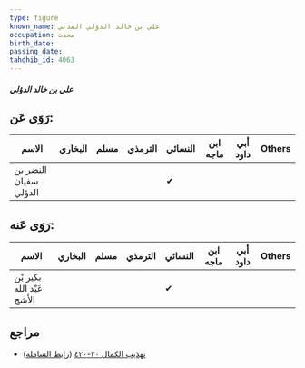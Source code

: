 ```yaml
---
type: figure
known_name: علي بن خالد الدؤلي المدني
occupation: محدث
birth_date:
passing_date:
tahdhib_id: 4063
---
```

##### علي بن خالد الدؤلي

## رَوَى عَن:
| الاسم                 | البخاري | مسلم | الترمذي | النسائي | ابن ماجه | أبي داود | Others |
| --------------------- | ------- | ---- | ------- | ------- | -------- | -------- | ------ |
| النضر بن سفيان الدؤلي |         |      |         | ✔       |          |          |        |
## رَوَى عَنه:
| الاسم                     | البخاري | مسلم | الترمذي | النسائي | ابن ماجه | أبي داود | Others |
| ------------------------- | ------- | ---- | ------- | ------- | -------- | -------- | ------ |
| بكير بْن عَبْد الله الأشج |         |      |         | ✔       |          |          |        |
## مراجع
- [تهذيب الكمال ٢٠-٤٢٠](obsidian://open?vault=Tahdhib-al-Kamal&file=Figures/٤٠٦٣-علي%20بن%20خالد%20الدؤلي) ([رابط الشاملة](https://shamela.ws/book/3722/10550))